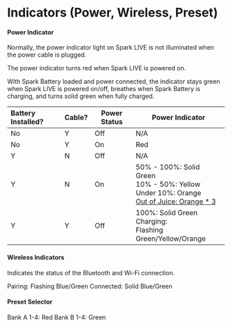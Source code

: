 # Indicators (Power, Wireless, Preset)
#### **Power Indicator**

Normally, the power indicator light on Spark LIVE is not illuminated when the power cable is plugged.

The power indicator turns red when Spark LIVE is powered on.

With Spark Battery loaded and power connected, the indicator stays green when Spark LIVE is powered on/off, breathes when Spark Battery is charging, and turns solid green when fully charged.

| Battery Installed? | Cable? | Power Status | Power Indicator                                                                                                                                                                     |
| :----------------- | :----- | ------------ | ----------------------------------------------------------------------------------------------------------------------------------------------------------------------------------- |
| No                 | Y      | Off          | N/A                                                                                                                                                                                 |
| No                 | Y      | On           | Red                                                                                                                                                                                 |
| Y                  | N      | Off          | N/A                                                                                                                                                                                 |
| Y                  | N      | On           | 50% - 100%: Solid Green<br>10% - 50%: Yellow<br>Under 10%: Orange<br>[Out of Juice: Orange * 3](https://drive.google.com/file/d/14JuFkTvmYGGiOeF47szkwIO2qY2O6eFy/view?usp=sharing) |
| Y                  | Y      | Off          | 100%: Solid Green<br>Charging: <br>Flashing Green/Yellow/Orange                                                                                                                     |


#### **Wireless Indicators**

Indicates the status of the Bluetooth and Wi-Fi connection.


Pairing: Flashing Blue/Green
Connected: Solid Blue/Green


#### **Preset Selector**
Bank A 1-4: Red
Bank B 1-4: Green